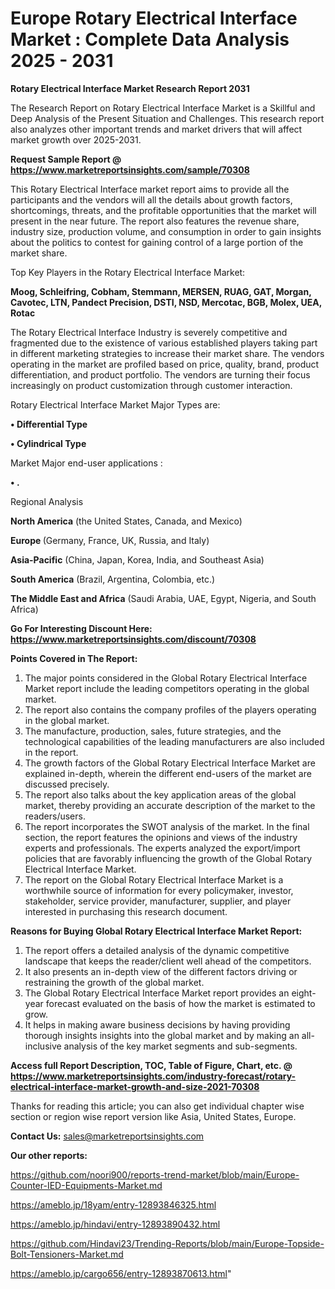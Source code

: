 # Europe Rotary Electrical Interface Market : Complete Data Analysis 2025 - 2031

<strong>Rotary Electrical Interface Market Research Report 2031</strong>

The Research Report on Rotary Electrical Interface Market is a Skillful and Deep Analysis of the Present Situation and Challenges. This research report also analyzes other important trends and market drivers that will affect market growth over 2025-2031.

<strong>Request Sample Report @ <a href=https://www.marketreportsinsights.com/sample/70308>https://www.marketreportsinsights.com/sample/70308</a></strong>

This Rotary Electrical Interface market report aims to provide all the participants and the vendors will all the details about growth factors, shortcomings, threats, and the profitable opportunities that the market will present in the near future. The report also features the revenue share, industry size, production volume, and consumption in order to gain insights about the politics to contest for gaining control of a large portion of the market share.

Top Key Players in the Rotary Electrical Interface Market:

<strong>Moog, Schleifring, Cobham, Stemmann, MERSEN, RUAG, GAT, Morgan, Cavotec, LTN, Pandect Precision, DSTI, NSD, Mercotac, BGB, Molex, UEA, Rotac</strong>

The Rotary Electrical Interface Industry is severely competitive and fragmented due to the existence of various established players taking part in different marketing strategies to increase their market share. The vendors operating in the market are profiled based on price, quality, brand, product differentiation, and product portfolio. The vendors are turning their focus increasingly on product customization through customer interaction.

Rotary Electrical Interface Market Major Types are:

<strong>• Differential Type

• Cylindrical Type</strong>

Market Major end-user applications :

<strong>• .</strong>

Regional Analysis

</u><strong><b>North America</b></strong> (the United States, Canada, and Mexico)

<strong><b>Europe </b></strong>(Germany, France, UK, Russia, and Italy)

<strong><b>Asia-Pacific</b></strong> (China, Japan, Korea, India, and Southeast Asia)

<strong><b>South America</b></strong> (Brazil, Argentina, Colombia, etc.)

<strong><b>The Middle East and Africa</b></strong> (Saudi Arabia, UAE, Egypt, Nigeria, and South Africa)

<strong>Go For Interesting Discount Here: <a href=https://www.marketreportsinsights.com/discount/70308>https://www.marketreportsinsights.com/discount/70308</a></strong>

<strong>Points Covered in The Report:</strong>
<ol>
  <li>The major points considered in the Global Rotary Electrical Interface Market report include the leading competitors operating in the global market.</li>
  <li>The report also contains the company profiles of the players operating in the global market.</li>
  <li>The manufacture, production, sales, future strategies, and the technological capabilities of the leading manufacturers are also included in the report.</li>
  <li>The growth factors of the Global Rotary Electrical Interface Market are explained in-depth, wherein the different end-users of the market are discussed precisely.</li>
  <li>The report also talks about the key application areas of the global market, thereby providing an accurate description of the market to the readers/users.</li>
  <li>The report incorporates the SWOT analysis of the market. In the final section, the report features the opinions and views of the industry experts and professionals. The experts analyzed the export/import policies that are favorably influencing the growth of the Global Rotary Electrical Interface Market.</li>
  <li>The report on the Global Rotary Electrical Interface Market is a worthwhile source of information for every policymaker, investor, stakeholder, service provider, manufacturer, supplier, and player interested in purchasing this research document.</li>
</ol>
<strong>Reasons for Buying Global Rotary Electrical Interface Market Report:</strong>

<ol>
  <li>The report offers a detailed analysis of the dynamic competitive landscape that keeps the reader/client well ahead of the competitors.</li>
  <li>It also presents an in-depth view of the different factors driving or restraining the growth of the global market.</li>
  <li>The Global Rotary Electrical Interface Market report provides an eight-year forecast evaluated on the basis of how the market is estimated to grow.</li>
  <li>It helps in making aware business decisions by having providing thorough insights insights into the global market and by making an all-inclusive analysis of the key market segments and sub-segments.</li>
</ol>
<strong>Access full Report Description, TOC, Table of Figure, Chart, etc. @ <a href=https://www.marketreportsinsights.com/industry-forecast/rotary-electrical-interface-market-growth-and-size-2021-70308>https://www.marketreportsinsights.com/industry-forecast/rotary-electrical-interface-market-growth-and-size-2021-70308</a></strong>


Thanks for reading this article; you can also get individual chapter wise section or region wise report version like Asia, United States, Europe.

<strong>Contact Us:</strong>
sales@marketreportsinsights.com

<strong>Our other reports:</strong>

<a href=https://github.com/noori900/reports-trend-market/blob/main/Europe-Counter-IED-Equipments-Market.md>https://github.com/noori900/reports-trend-market/blob/main/Europe-Counter-IED-Equipments-Market.md</a>

<a href=https://ameblo.jp/18yam/entry-12893846325.html>https://ameblo.jp/18yam/entry-12893846325.html</a>

<a href=https://ameblo.jp/hindavi/entry-12893890432.html>https://ameblo.jp/hindavi/entry-12893890432.html</a>

<a href=https://github.com/Hindavi23/Trending-Reports/blob/main/Europe-Topside-Bolt-Tensioners-Market.md>https://github.com/Hindavi23/Trending-Reports/blob/main/Europe-Topside-Bolt-Tensioners-Market.md</a>

<a href=https://ameblo.jp/cargo656/entry-12893870613.html>https://ameblo.jp/cargo656/entry-12893870613.html</a>"
